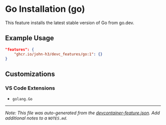 
# Go Installation (go)

This feature installs the latest stable version of Go from go.dev.

## Example Usage

```json
"features": {
    "ghcr.io/john-h3/devc_features/go:1": {}
}
```



## Customizations

### VS Code Extensions

- `golang.Go`



---

_Note: This file was auto-generated from the [devcontainer-feature.json](https://github.com/john-h3/devc_features/blob/main/src/go/devcontainer-feature.json).  Add additional notes to a `NOTES.md`._
